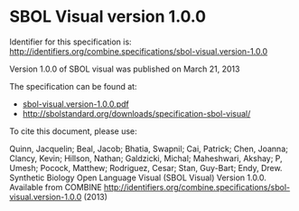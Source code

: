 # SBOL Visual version 1.0.0
Identifier for this specification is: http://identifiers.org/combine.specifications/sbol-visual.version-1.0.0

Version 1.0.0 of SBOL visual was published on March 21, 2013

The specification can be found at:

* [sbol-visual.version-1.0.0.pdf](./files/sbol-visual.version-1.0.0.pdf)
* http://sbolstandard.org/downloads/specification-sbol-visual/

To cite this document, please use:

Quinn, Jacquelin; Beal, Jacob; Bhatia, Swapnil; Cai, Patrick; Chen, Joanna; Clancy, Kevin; Hillson, Nathan; Galdzicki, Michal; Maheshwari, Akshay; P, Umesh; Pocock, Matthew; Rodriguez, Cesar; Stan, Guy-Bart; Endy, Drew. Synthetic Biology Open Language Visual (SBOL Visual) Version 1.0.0. Available from COMBINE http://identifiers.org/combine.specifications/sbol-visual.version-1.0.0 (2013)